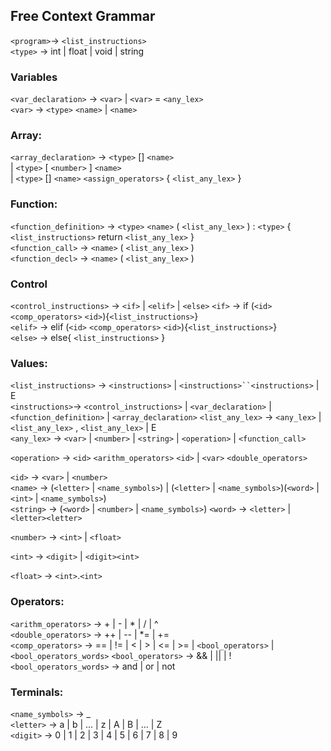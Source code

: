 ## Free Context Grammar
`<program>`→ `<list_instructions>`  
`<type>` → int | float | void | string

### Variables
`<var_declaration>` → `<var>` | `<var>` = `<any_lex>`  
`<var>` → `<type>` `<name>` | `<name>`  


### Array:
`<array_declaration>` → `<type>` [] `<name>`  
       | `<type>` [ `<number>` ] `<name>`  
       | `<type>` [] `<name>` `<assign_operators>` { `<list_any_lex>` }   

### Function:
`<function_definition>` → `<type>`  `<name>` ( `<list_any_lex>` ) : `<type>` { `<list_instructions>` return `<list_any_lex>` }  
`<function_call>` → `<name>` ( `<list_any_lex>` )  
`<function_decl>` → `<name>` ( `<list_any_lex>` )  

### Control
`<control_instructions>` → `<if>` | `<elif>` | `<else>` 
`<if>` → if (`<id>` `<comp_operators>` `<id>`){`<list_instructions>`}  
`<elif>` → elif (`<id>` `<comp_operators>` `<id>`){`<list_instructions>`}  
`<else>` → else{ `<list_instructions>` }  

### Values:
`<list_instructions>` → `<instructions>` | `<instructions>``<instructions>` | E  
`<instructions>`→ `<control_instructions>` | `<var_declaration>` | `<function_definition>` | `<array_declaration>`
`<list_any_lex>` → `<any_lex>` | `<list_any_lex>` , `<list_any_lex>` | E  
`<any_lex>` → `<var>` | `<number>` | `<string>` | `<operation>` | `<function_call>`

`<operation>` → `<id>` `<arithm_operators>` `<id>` | `<var>` `<double_operators>` 

`<id>` → `<var>` | `<number>`   
`<name>` → (`<letter>` | `<name_symbols>`) | (`<letter>` | `<name_symbols>`)(`<word>` | `<int>` | `<name_symbols>`)  
`<string>` → (`<word>` | `<number>` | `<name_symbols>`)
`<word>` → `<letter>` | `<letter><letter>`

`<number>` → `<int>`  | `<float>`  

`<int>` → `<digit>` | `<digit><int>`

`<float>` → `<int>`.`<int>`

### Operators:
`<arithm_operators>` → + | - | * | / | ^  
`<double_operators>` → ++ | -- | *= | +=  
`<comp_operators>` → == | != | < | > | <= | >=  | `<bool_operators>` | `<bool_operators_words>`
`<bool_operators>` → && | || | !  
`<bool_operators_words>` → and | or | not  

### Terminals:
`<name_symbols>` →  _   
`<letter>` → a | b | ... | z | A | B | ... | Z  
`<digit>` → 0 | 1 | 2 | 3 | 4 | 5 | 6 | 7 | 8 | 9   

